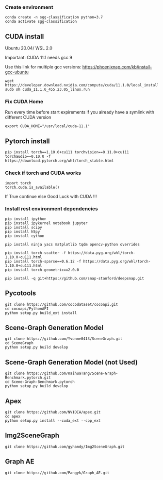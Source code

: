 ### Create environment
```
conda create -n sgg-classification python=3.7
conda activate sgg-classification
```
## CUDA install 
Ubuntu 20.04/ WSL 2.0

Important: CUDA 11.1 needs gcc 9

Use this link for multiple gcc versions: https://phoenixnap.com/kb/install-gcc-ubuntu

```
wget https://developer.download.nvidia.com/compute/cuda/11.1.0/local_installers/cuda_11.1.0_455.23.05_linux.run
sudo sh cuda_11.1.0_455.23.05_linux.run 
```
### Fix CUDA Home

Run every time before start expirements if you already have a symlink with different CUDA version
```
export CUDA_HOME="/usr/local/cuda-11.1" 
```

## Pytorch install 
```
pip install torch==1.10.0+cu111 torchvision==0.11.0+cu111 torchaudio==0.10.0 -f https://download.pytorch.org/whl/torch_stable.html
```

### Check if torch and CUDA works
```
import torch
torch.cuda.is_available()
```
If True continue else Good Luck with CUDA !!!

### Install rest environment dependencies
```
pip install ipython
pip install ipykernel notebook jupyter
pip install scipy
pip install h5py
pip install cython

pip install ninja yacs matplotlib tqdm opencv-python overrides

pip install torch-scatter -f https://data.pyg.org/whl/torch-1.10.0+cu111.html
pip install torch-sparse==0.6.12 -f https://data.pyg.org/whl/torch-1.10.0+cu111.html
pip install torch-geometric==2.0.0

pip install -q git+https://github.com/snap-stanford/deepsnap.git
```

## Pycotools
```
git clone https://github.com/cocodataset/cocoapi.git
cd cocoapi/PythonAPI
python setup.py build_ext install
```

## Scene-Graph Generation Model
```
git clone https://github.com/Yvonne0413/SceneGraph.git
cd SceneGraph
python setup.py build develop
```
## Scene-Graph Generation Model (not Used)
```
git clone https://github.com/KaihuaTang/Scene-Graph-Benchmark.pytorch.git
cd Scene-Graph-Benchmark.pytorch
python setup.py build develop
```
## Apex
```
git clone https://github.com/NVIDIA/apex.git
cd apex
python setup.py install --cuda_ext --cpp_ext
```
## Img2SceneGraph
```
git clone https://github.com/gyhandy/Img2SceneGraph.git
```
## Graph AE
```
git clone https://github.com/Pangyk/Graph_AE.git
```

